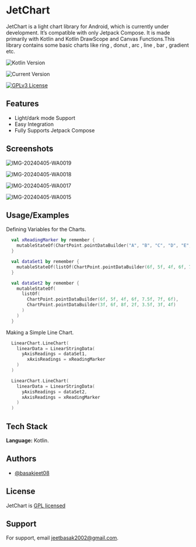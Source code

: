 
# JetChart

JetChart is a light chart library for Android, which is currently under development. It’s compatible with only Jetpack Compose. It is made primarily with Kotlin and Kotlin DrawScope and Canvas Functions.This library contains some basic charts like ring , donut , arc , line , bar , gradient etc.


![Kotlin Version](https://img.shields.io/badge/Kotlin-1.8.0-8A2BE2)

![Current Version](https://img.shields.io/badge/Version-v1.0.1-8A2BE2)

[![GPLv3 License](https://img.shields.io/badge/License-GPL%20v3-yellow.svg)](https://opensource.org/licenses/)
## Features

- Light/dark mode Support
- Easy Integration
- Fully Supports Jetpack Compose


## Screenshots

![IMG-20240405-WA0019](https://github.com/basakjeet08/JetChart/assets/24616267/eda6e515-04a7-484c-b6bf-ffe626e11610)

![IMG-20240405-WA0018](https://github.com/basakjeet08/JetChart/assets/24616267/dffcb148-1c8c-4132-913a-a045acc62b36)

![IMG-20240405-WA0017](https://github.com/basakjeet08/JetChart/assets/24616267/43885ed4-00ad-43cc-a8d3-d1cc47266310)

![IMG-20240405-WA0015](https://github.com/basakjeet08/JetChart/assets/24616267/5df20b0d-ef0b-4155-837a-f327766b610c)
## Usage/Examples

Defining Variables for the Charts.

```kotlin
  val xReadingMarker by remember {
    mutableStateOf(ChartPoint.pointDataBuilder("A", "B", "C", "D", "E", "F", "G"))
  }

  val dataSet1 by remember {
    mutableStateOf(listOf(ChartPoint.pointDataBuilder(6f, 5f, 4f, 6f, 7.5f, 7f, 6f)))
  }

  val dataSet2 by remember {
    mutableStateOf(
      listOf(
        ChartPoint.pointDataBuilder(6f, 5f, 4f, 6f, 7.5f, 7f, 6f),
        ChartPoint.pointDataBuilder(3f, 6f, 8f, 2f, 3.5f, 3f, 4f)
      )
    )
  }
```

Making a Simple Line Chart.

```kotlin
  LinearChart.LineChart(
    linearData = LinearStringData(
      yAxisReadings = dataSet1,
        xAxisReadings = xReadingMarker
    )
  )
```

```kotlin
  LinearChart.LineChart(
    linearData = LinearStringData(
      yAxisReadings = dataSet2,
      xAxisReadings = xReadingMarker
    )
  )
```
## Tech Stack

**Language:** Kotlin.


## Authors

- [@basakjeet08](https://www.github.com/basakjeet08)


## License

JetChart is [GPL licensed](./LICENSE)
## Support

For support, email jeetbasak2002@gmail.com.


